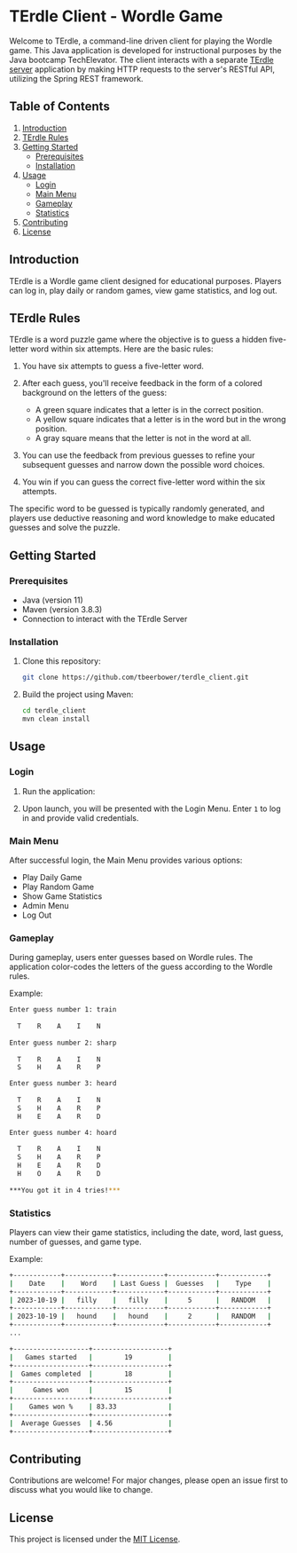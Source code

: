 # TErdle Client - Wordle Game

Welcome to TErdle, a command-line driven client for playing the Wordle game. This Java application is developed for instructional purposes by the Java bootcamp TechElevator. The client interacts with a separate [TErdle server](https://github.com/tbeerbower/terdle_server) application by making HTTP requests to the server's RESTful API, utilizing the Spring REST framework.

## Table of Contents
1. [Introduction](#introduction)
2. [TErdle Rules](#wordle-rules)
3. [Getting Started](#getting-started)
    - [Prerequisites](#prerequisites)
    - [Installation](#installation)
4. [Usage](#usage)
    - [Login](#login)
    - [Main Menu](#main-menu)
    - [Gameplay](#gameplay)
    - [Statistics](#statistics)
5. [Contributing](#contributing)
6. [License](#license)

## Introduction

TErdle is a Wordle game client designed for educational purposes. Players can log in, play daily or random games, view game statistics, and log out.

## TErdle Rules

TErdle is a word puzzle game where the objective is to guess a hidden five-letter word within six attempts. Here are the basic rules:

1. You have six attempts to guess a five-letter word.

2. After each guess, you'll receive feedback in the form of a colored background on the letters of the guess:
   * A green square indicates that a letter is in the correct position.
   * A yellow square indicates that a letter is in the word but in the wrong position.
   * A gray square means that the letter is not in the word at all.
3. You can use the feedback from previous guesses to refine your subsequent guesses and narrow down the possible word choices.

4. You win if you can guess the correct five-letter word within the six attempts.

The specific word to be guessed is typically randomly generated, and players use deductive reasoning and word knowledge to make educated guesses and solve the puzzle. 
## Getting Started

### Prerequisites
- Java (version 11)
- Maven (version 3.8.3)
- Connection to interact with the TErdle Server

### Installation
1. Clone this repository:
   ```bash
   git clone https://github.com/tbeerbower/terdle_client.git
   ```

2. Build the project using Maven:
   ```bash
   cd terdle_client
   mvn clean install
   ```

## Usage

### Login
1. Run the application:

2. Upon launch, you will be presented with the Login Menu. Enter `1` to log in and provide valid credentials.

### Main Menu
After successful login, the Main Menu provides various options:
- Play Daily Game
- Play Random Game
- Show Game Statistics
- Admin Menu
- Log Out

### Gameplay
During gameplay, users enter guesses based on Wordle rules. The application color-codes the letters of the guess according to the Wordle rules.

Example:
```bash
Enter guess number 1: train
                         
  T    R    A    I    N  
  
Enter guess number 2: sharp
                         
  T    R    A    I    N                     
  S    H    A    R    P  

Enter guess number 3: heard
                         
  T    R    A    I    N  
  S    H    A    R    P    
  H    E    A    R    D                        

Enter guess number 4: hoard
                         
  T    R    A    I    N       
  S    H    A    R    P       
  H    E    A    R    D                           
  H    O    A    R    D  
                         
***You got it in 4 tries!***      
```

### Statistics
Players can view their game statistics, including the date, word, last guess, number of guesses, and game type.

Example:
```bash
+------------+------------+------------+------------+------------+
|    Date    |    Word    | Last Guess |  Guesses   |    Type    |
+------------+------------+------------+------------+------------+
| 2023-10-19 |   filly    |   filly    |     5      |   RANDOM   |
+------------+------------+------------+------------+------------+
| 2023-10-19 |   hound    |   hound    |     2      |   RANDOM   |
+------------+------------+------------+------------+------------+
...

+-------------------+-------------------+
|   Games started   |        19         |
+-------------------+-------------------+
|  Games completed  |        18         |
+-------------------+-------------------+
|     Games won     |        15         |
+-------------------+-------------------+
|    Games won %    | 83.33             |
+-------------------+-------------------+
|  Average Guesses  | 4.56              |
+-------------------+-------------------+
```

## Contributing

Contributions are welcome! For major changes, please open an issue first to discuss what you would like to change.

## License

This project is licensed under the [MIT License](LICENSE).